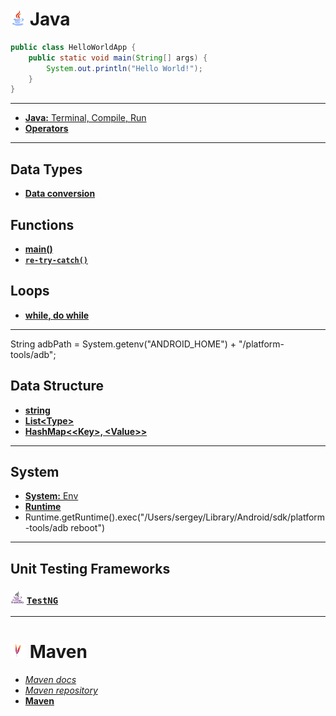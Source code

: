 # <img src="/img/java.png" width="24" height="24"> Java

```java
public class HelloWorldApp {
    public static void main(String[] args) {
        System.out.println("Hello World!");
    }
}
```

***

<!-- - [Java docs]() - TODO -->

- [__Java:__ Terminal, Compile, Run](java/Java.md)
- [__Operators__](java/Operators.md)

***

## Data Types

- [__Data conversion__](java/DataConversion.md)

## Functions
- [__main()__](java/functions/Main.md)
- [__`re-try-catch()`__](java/functions/reTry.md)

## Loops
- [__while, do while__](/java/loops/while.md)

***
String adbPath = System.getenv("ANDROID_HOME") + "/platform-tools/adb";
## Data Structure
<!-- - [__array__]() -->
- [__string__](/java/data_structures/String.md)
- [__List\<Type>__](/java/data_structures/List.md)
- [__HashMap\<\<Key>, \<Value>>__](/java/data_structures/List.md)

***

## System

- [__System:__ Env](/java/System.md)
- [__Runtime__](/java/Runtime.md)
- Runtime.getRuntime().exec("/Users/sergey/Library/Android/sdk/platform-tools/adb reboot")

***

## Unit Testing Frameworks

### <img src="/img/testng.jpg" width="22" height="20"> [`TestNG`](/TestNG/README.md) 

***

# <img src="/img/maven.png" width="24" height="24"> Maven

- [_Maven docs_](https://maven.apache.org)
- [_Maven repository_](https://mvnrepository.com)
- [__Maven__](/maven/Maven.md)